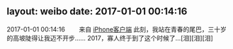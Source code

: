 layout: weibo
date: 2017-01-01 00:14:16
---
<meta name="referrer" content="no-referrer" />

2017-01-01 00:14:16  &nbsp;&nbsp;&nbsp;&nbsp;&nbsp;&nbsp; 来自 <a href="http://app.weibo.com/t/feed/9ksdit" rel="nofollow">iPhone客户端</a>
此刻，我站在青春的尾巴，三十岁的高坡陡得让我迈不开步……
2017，寡人终于到了这个时候了…[泪][泪][泪] ​​​
